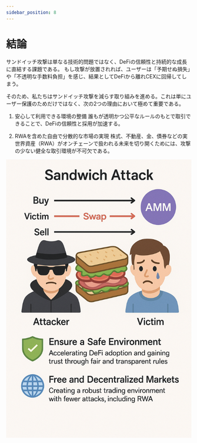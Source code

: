 ```yaml
---
sidebar_position: 8
---
```


# 結論

サンドイッチ攻撃は単なる技術的問題ではなく、DeFiの信頼性と持続的な成長に直結する課題である。
もし攻撃が放置されれば、ユーザーは「予期せぬ損失」や「不透明な手数料負担」を感じ、結果としてDeFiから離れCEXに回帰してしまう。

そのため、私たちはサンドイッチ攻撃を減らす取り組みを進める。これは単にユーザー保護のためだけではなく、次の2つの理由において極めて重要である。

1. 安心して利用できる環境の整備
誰もが透明かつ公平なルールのもとで取引できることで、DeFiの信頼性と採用が加速する。

2. RWAを含めた自由で分散的な市場の実現
株式、不動産、金、債券などの実世界資産（RWA）がオンチェーンで扱われる未来を切り開くためには、攻撃の少ない健全な取引環境が不可欠である。


![conclusion](./img/conclusion.png)